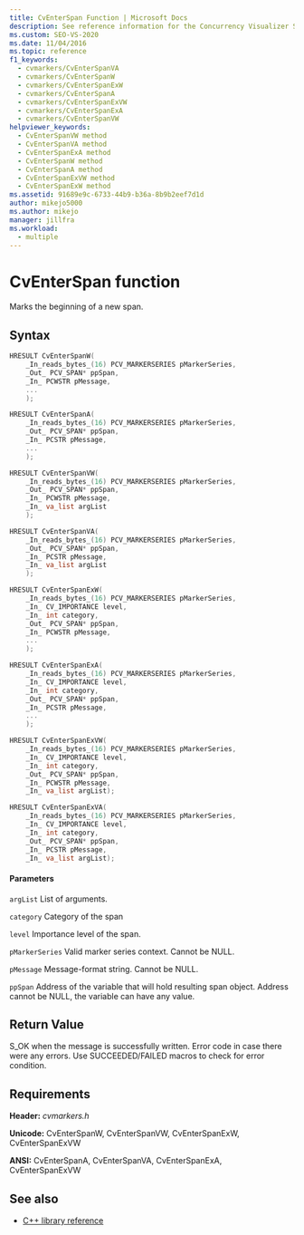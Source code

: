 ```yaml
---
title: CvEnterSpan Function | Microsoft Docs
description: See reference information for the Concurrency Visualizer SDK function CvEnterSpan (C library).
ms.custom: SEO-VS-2020
ms.date: 11/04/2016
ms.topic: reference
f1_keywords: 
  - cvmarkers/CvEnterSpanVA
  - cvmarkers/CvEnterSpanW
  - cvmarkers/CvEnterSpanExW
  - cvmarkers/CvEnterSpanA
  - cvmarkers/CvEnterSpanExVW
  - cvmarkers/CvEnterSpanExA
  - cvmarkers/CvEnterSpanVW
helpviewer_keywords: 
  - CvEnterSpanVW method
  - CvEnterSpanVA method
  - CvEnterSpanExA method
  - CvEnterSpanW method
  - CvEnterSpanA method
  - CvEnterSpanExVW method
  - CvEnterSpanExW method
ms.assetid: 91689e9c-6733-44b9-b36a-8b9b2eef7d1d
author: mikejo5000
ms.author: mikejo
manager: jillfra
ms.workload: 
  - multiple
---
```

# CvEnterSpan function
Marks the beginning of a new span.

## Syntax

```C
HRESULT CvEnterSpanW(
    _In_reads_bytes_(16) PCV_MARKERSERIES pMarkerSeries,
    _Out_ PCV_SPAN* ppSpan,
    _In_ PCWSTR pMessage,
    ...
    );

HRESULT CvEnterSpanA(
    _In_reads_bytes_(16) PCV_MARKERSERIES pMarkerSeries,
    _Out_ PCV_SPAN* ppSpan,
    _In_ PCSTR pMessage,
    ...
    );

HRESULT CvEnterSpanVW(
    _In_reads_bytes_(16) PCV_MARKERSERIES pMarkerSeries,
    _Out_ PCV_SPAN* ppSpan,
    _In_ PCWSTR pMessage,
    _In_ va_list argList
    );

HRESULT CvEnterSpanVA(
    _In_reads_bytes_(16) PCV_MARKERSERIES pMarkerSeries,
    _Out_ PCV_SPAN* ppSpan,
    _In_ PCSTR pMessage,
    _In_ va_list argList
    );

HRESULT CvEnterSpanExW(
    _In_reads_bytes_(16) PCV_MARKERSERIES pMarkerSeries,
    _In_ CV_IMPORTANCE level,
    _In_ int category,
    _Out_ PCV_SPAN* ppSpan,
    _In_ PCWSTR pMessage,
    ...
    );

HRESULT CvEnterSpanExA(
    _In_reads_bytes_(16) PCV_MARKERSERIES pMarkerSeries,
    _In_ CV_IMPORTANCE level,
    _In_ int category,
    _Out_ PCV_SPAN* ppSpan,
    _In_ PCSTR pMessage,
    ...
    );

HRESULT CvEnterSpanExVW(
    _In_reads_bytes_(16) PCV_MARKERSERIES pMarkerSeries,
    _In_ CV_IMPORTANCE level,
    _In_ int category,
    _Out_ PCV_SPAN* ppSpan,
    _In_ PCWSTR pMessage,
    _In_ va_list argList);

HRESULT CvEnterSpanExVA(
    _In_reads_bytes_(16) PCV_MARKERSERIES pMarkerSeries,
    _In_ CV_IMPORTANCE level,
    _In_ int category,
    _Out_ PCV_SPAN* ppSpan,
    _In_ PCSTR pMessage,
    _In_ va_list argList);

```

#### Parameters
 `argList`
 List of arguments.

 `category`
 Category of the span

 `level`
 Importance level of the span.

 `pMarkerSeries`
 Valid marker series context. Cannot be NULL.

 `pMessage`
 Message-format string. Cannot be NULL.

 `ppSpan`
 Address of the variable that will hold resulting span object. Address cannot be NULL, the variable can have any value.

## Return Value
 S_OK when the message is successfully written. Error code in case there were any errors. Use SUCCEEDED/FAILED macros to check for error condition.

## Requirements
 **Header:** *cvmarkers.h*

 **Unicode:** CvEnterSpanW, CvEnterSpanVW, CvEnterSpanExW, CvEnterSpanExVW

 **ANSI:** CvEnterSpanA, CvEnterSpanVA, CvEnterSpanExA, CvEnterSpanExVW

## See also
- [C++ library reference](../profiling/cpp-library-reference.md)